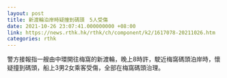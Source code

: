 ```yaml
---
layout: post
title: 新渡輪泊岸時疑撞到碼頭　5人受傷
date: 2021-10-26 23:07:41.000000000 +08:00
link: https://news.rthk.hk/rthk/ch/component/k2/1617078-20211026.htm
categories: rthk
---
```


警方接報指一艘由中環開往梅窩的新渡輪，晚上8時許，駛近梅窩碼頭泊岸時，懷疑撞到碼頭，船上3男2女乘客受傷，全部在梅窩碼頭治理。
